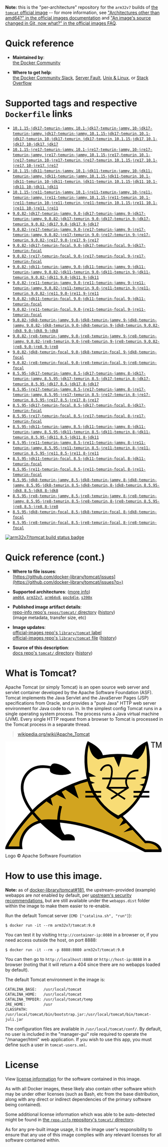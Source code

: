 <!--

********************************************************************************

WARNING:

    DO NOT EDIT "tomcat/README.md"

    IT IS AUTO-GENERATED

    (from the other files in "tomcat/" combined with a set of templates)

********************************************************************************

-->

**Note:** this is the "per-architecture" repository for the `arm32v7` builds of [the `tomcat` official image](https://hub.docker.com/_/tomcat) -- for more information, see ["Architectures other than amd64?" in the official images documentation](https://github.com/docker-library/official-images#architectures-other-than-amd64) and ["An image's source changed in Git, now what?" in the official images FAQ](https://github.com/docker-library/faq#an-images-source-changed-in-git-now-what).

# Quick reference

-	**Maintained by**:  
	[the Docker Community](https://github.com/docker-library/tomcat)

-	**Where to get help**:  
	[the Docker Community Slack](https://dockr.ly/comm-slack), [Server Fault](https://serverfault.com/help/on-topic), [Unix & Linux](https://unix.stackexchange.com/help/on-topic), or [Stack Overflow](https://stackoverflow.com/help/on-topic)

# Supported tags and respective `Dockerfile` links

-	[`10.1.15-jdk17-temurin-jammy`, `10.1-jdk17-temurin-jammy`, `10-jdk17-temurin-jammy`, `jdk17-temurin-jammy`, `10.1.15-jdk17-temurin`, `10.1-jdk17-temurin`, `10-jdk17-temurin`, `jdk17-temurin`, `10.1.15-jdk17`, `10.1-jdk17`, `10-jdk17`, `jdk17`](https://github.com/docker-library/tomcat/blob/db006b55b0394cc62c3adb162027aed9116f23a0/10.1/jdk17/temurin-jammy/Dockerfile)
-	[`10.1.15-jre17-temurin-jammy`, `10.1-jre17-temurin-jammy`, `10-jre17-temurin-jammy`, `jre17-temurin-jammy`, `10.1.15-jre17-temurin`, `10.1-jre17-temurin`, `10-jre17-temurin`, `jre17-temurin`, `10.1.15-jre17`, `10.1-jre17`, `10-jre17`, `jre17`](https://github.com/docker-library/tomcat/blob/db006b55b0394cc62c3adb162027aed9116f23a0/10.1/jre17/temurin-jammy/Dockerfile)
-	[`10.1.15-jdk11-temurin-jammy`, `10.1-jdk11-temurin-jammy`, `10-jdk11-temurin-jammy`, `jdk11-temurin-jammy`, `10.1.15-jdk11-temurin`, `10.1-jdk11-temurin`, `10-jdk11-temurin`, `jdk11-temurin`, `10.1.15-jdk11`, `10.1-jdk11`, `10-jdk11`, `jdk11`](https://github.com/docker-library/tomcat/blob/db006b55b0394cc62c3adb162027aed9116f23a0/10.1/jdk11/temurin-jammy/Dockerfile)
-	[`10.1.15-jre11-temurin-jammy`, `10.1-jre11-temurin-jammy`, `10-jre11-temurin-jammy`, `jre11-temurin-jammy`, `10.1.15-jre11-temurin`, `10.1-jre11-temurin`, `10-jre11-temurin`, `jre11-temurin`, `10.1.15-jre11`, `10.1-jre11`, `10-jre11`, `jre11`](https://github.com/docker-library/tomcat/blob/db006b55b0394cc62c3adb162027aed9116f23a0/10.1/jre11/temurin-jammy/Dockerfile)
-	[`9.0.82-jdk17-temurin-jammy`, `9.0-jdk17-temurin-jammy`, `9-jdk17-temurin-jammy`, `9.0.82-jdk17-temurin`, `9.0-jdk17-temurin`, `9-jdk17-temurin`, `9.0.82-jdk17`, `9.0-jdk17`, `9-jdk17`](https://github.com/docker-library/tomcat/blob/1c86d662d7e76c2ade78bfceac793ff9aa89df99/9.0/jdk17/temurin-jammy/Dockerfile)
-	[`9.0.82-jre17-temurin-jammy`, `9.0-jre17-temurin-jammy`, `9-jre17-temurin-jammy`, `9.0.82-jre17-temurin`, `9.0-jre17-temurin`, `9-jre17-temurin`, `9.0.82-jre17`, `9.0-jre17`, `9-jre17`](https://github.com/docker-library/tomcat/blob/1c86d662d7e76c2ade78bfceac793ff9aa89df99/9.0/jre17/temurin-jammy/Dockerfile)
-	[`9.0.82-jdk17-temurin-focal`, `9.0-jdk17-temurin-focal`, `9-jdk17-temurin-focal`](https://github.com/docker-library/tomcat/blob/1c86d662d7e76c2ade78bfceac793ff9aa89df99/9.0/jdk17/temurin-focal/Dockerfile)
-	[`9.0.82-jre17-temurin-focal`, `9.0-jre17-temurin-focal`, `9-jre17-temurin-focal`](https://github.com/docker-library/tomcat/blob/1c86d662d7e76c2ade78bfceac793ff9aa89df99/9.0/jre17/temurin-focal/Dockerfile)
-	[`9.0.82-jdk11-temurin-jammy`, `9.0-jdk11-temurin-jammy`, `9-jdk11-temurin-jammy`, `9.0.82-jdk11-temurin`, `9.0-jdk11-temurin`, `9-jdk11-temurin`, `9.0.82-jdk11`, `9.0-jdk11`, `9-jdk11`](https://github.com/docker-library/tomcat/blob/1c86d662d7e76c2ade78bfceac793ff9aa89df99/9.0/jdk11/temurin-jammy/Dockerfile)
-	[`9.0.82-jre11-temurin-jammy`, `9.0-jre11-temurin-jammy`, `9-jre11-temurin-jammy`, `9.0.82-jre11-temurin`, `9.0-jre11-temurin`, `9-jre11-temurin`, `9.0.82-jre11`, `9.0-jre11`, `9-jre11`](https://github.com/docker-library/tomcat/blob/1c86d662d7e76c2ade78bfceac793ff9aa89df99/9.0/jre11/temurin-jammy/Dockerfile)
-	[`9.0.82-jdk11-temurin-focal`, `9.0-jdk11-temurin-focal`, `9-jdk11-temurin-focal`](https://github.com/docker-library/tomcat/blob/1c86d662d7e76c2ade78bfceac793ff9aa89df99/9.0/jdk11/temurin-focal/Dockerfile)
-	[`9.0.82-jre11-temurin-focal`, `9.0-jre11-temurin-focal`, `9-jre11-temurin-focal`](https://github.com/docker-library/tomcat/blob/1c86d662d7e76c2ade78bfceac793ff9aa89df99/9.0/jre11/temurin-focal/Dockerfile)
-	[`9.0.82-jdk8-temurin-jammy`, `9.0-jdk8-temurin-jammy`, `9-jdk8-temurin-jammy`, `9.0.82-jdk8-temurin`, `9.0-jdk8-temurin`, `9-jdk8-temurin`, `9.0.82-jdk8`, `9.0-jdk8`, `9-jdk8`](https://github.com/docker-library/tomcat/blob/1c86d662d7e76c2ade78bfceac793ff9aa89df99/9.0/jdk8/temurin-jammy/Dockerfile)
-	[`9.0.82-jre8-temurin-jammy`, `9.0-jre8-temurin-jammy`, `9-jre8-temurin-jammy`, `9.0.82-jre8-temurin`, `9.0-jre8-temurin`, `9-jre8-temurin`, `9.0.82-jre8`, `9.0-jre8`, `9-jre8`](https://github.com/docker-library/tomcat/blob/1c86d662d7e76c2ade78bfceac793ff9aa89df99/9.0/jre8/temurin-jammy/Dockerfile)
-	[`9.0.82-jdk8-temurin-focal`, `9.0-jdk8-temurin-focal`, `9-jdk8-temurin-focal`](https://github.com/docker-library/tomcat/blob/1c86d662d7e76c2ade78bfceac793ff9aa89df99/9.0/jdk8/temurin-focal/Dockerfile)
-	[`9.0.82-jre8-temurin-focal`, `9.0-jre8-temurin-focal`, `9-jre8-temurin-focal`](https://github.com/docker-library/tomcat/blob/1c86d662d7e76c2ade78bfceac793ff9aa89df99/9.0/jre8/temurin-focal/Dockerfile)
-	[`8.5.95-jdk17-temurin-jammy`, `8.5-jdk17-temurin-jammy`, `8-jdk17-temurin-jammy`, `8.5.95-jdk17-temurin`, `8.5-jdk17-temurin`, `8-jdk17-temurin`, `8.5.95-jdk17`, `8.5-jdk17`, `8-jdk17`](https://github.com/docker-library/tomcat/blob/40654f4c9befbaf31ae774c82c76e0a7f0b0c2fc/8.5/jdk17/temurin-jammy/Dockerfile)
-	[`8.5.95-jre17-temurin-jammy`, `8.5-jre17-temurin-jammy`, `8-jre17-temurin-jammy`, `8.5.95-jre17-temurin`, `8.5-jre17-temurin`, `8-jre17-temurin`, `8.5.95-jre17`, `8.5-jre17`, `8-jre17`](https://github.com/docker-library/tomcat/blob/40654f4c9befbaf31ae774c82c76e0a7f0b0c2fc/8.5/jre17/temurin-jammy/Dockerfile)
-	[`8.5.95-jdk17-temurin-focal`, `8.5-jdk17-temurin-focal`, `8-jdk17-temurin-focal`](https://github.com/docker-library/tomcat/blob/40654f4c9befbaf31ae774c82c76e0a7f0b0c2fc/8.5/jdk17/temurin-focal/Dockerfile)
-	[`8.5.95-jre17-temurin-focal`, `8.5-jre17-temurin-focal`, `8-jre17-temurin-focal`](https://github.com/docker-library/tomcat/blob/40654f4c9befbaf31ae774c82c76e0a7f0b0c2fc/8.5/jre17/temurin-focal/Dockerfile)
-	[`8.5.95-jdk11-temurin-jammy`, `8.5-jdk11-temurin-jammy`, `8-jdk11-temurin-jammy`, `8.5.95-jdk11-temurin`, `8.5-jdk11-temurin`, `8-jdk11-temurin`, `8.5.95-jdk11`, `8.5-jdk11`, `8-jdk11`](https://github.com/docker-library/tomcat/blob/40654f4c9befbaf31ae774c82c76e0a7f0b0c2fc/8.5/jdk11/temurin-jammy/Dockerfile)
-	[`8.5.95-jre11-temurin-jammy`, `8.5-jre11-temurin-jammy`, `8-jre11-temurin-jammy`, `8.5.95-jre11-temurin`, `8.5-jre11-temurin`, `8-jre11-temurin`, `8.5.95-jre11`, `8.5-jre11`, `8-jre11`](https://github.com/docker-library/tomcat/blob/40654f4c9befbaf31ae774c82c76e0a7f0b0c2fc/8.5/jre11/temurin-jammy/Dockerfile)
-	[`8.5.95-jdk11-temurin-focal`, `8.5-jdk11-temurin-focal`, `8-jdk11-temurin-focal`](https://github.com/docker-library/tomcat/blob/40654f4c9befbaf31ae774c82c76e0a7f0b0c2fc/8.5/jdk11/temurin-focal/Dockerfile)
-	[`8.5.95-jre11-temurin-focal`, `8.5-jre11-temurin-focal`, `8-jre11-temurin-focal`](https://github.com/docker-library/tomcat/blob/40654f4c9befbaf31ae774c82c76e0a7f0b0c2fc/8.5/jre11/temurin-focal/Dockerfile)
-	[`8.5.95-jdk8-temurin-jammy`, `8.5-jdk8-temurin-jammy`, `8-jdk8-temurin-jammy`, `8.5.95-jdk8-temurin`, `8.5-jdk8-temurin`, `8-jdk8-temurin`, `8.5.95-jdk8`, `8.5-jdk8`, `8-jdk8`](https://github.com/docker-library/tomcat/blob/40654f4c9befbaf31ae774c82c76e0a7f0b0c2fc/8.5/jdk8/temurin-jammy/Dockerfile)
-	[`8.5.95-jre8-temurin-jammy`, `8.5-jre8-temurin-jammy`, `8-jre8-temurin-jammy`, `8.5.95-jre8-temurin`, `8.5-jre8-temurin`, `8-jre8-temurin`, `8.5.95-jre8`, `8.5-jre8`, `8-jre8`](https://github.com/docker-library/tomcat/blob/40654f4c9befbaf31ae774c82c76e0a7f0b0c2fc/8.5/jre8/temurin-jammy/Dockerfile)
-	[`8.5.95-jdk8-temurin-focal`, `8.5-jdk8-temurin-focal`, `8-jdk8-temurin-focal`](https://github.com/docker-library/tomcat/blob/40654f4c9befbaf31ae774c82c76e0a7f0b0c2fc/8.5/jdk8/temurin-focal/Dockerfile)
-	[`8.5.95-jre8-temurin-focal`, `8.5-jre8-temurin-focal`, `8-jre8-temurin-focal`](https://github.com/docker-library/tomcat/blob/40654f4c9befbaf31ae774c82c76e0a7f0b0c2fc/8.5/jre8/temurin-focal/Dockerfile)

[![arm32v7/tomcat build status badge](https://img.shields.io/jenkins/s/https/doi-janky.infosiftr.net/job/multiarch/job/arm32v7/job/tomcat.svg?label=arm32v7/tomcat%20%20build%20job)](https://doi-janky.infosiftr.net/job/multiarch/job/arm32v7/job/tomcat/)

# Quick reference (cont.)

-	**Where to file issues**:  
	[https://github.com/docker-library/tomcat/issues](https://github.com/docker-library/tomcat/issues?q=)

-	**Supported architectures**: ([more info](https://github.com/docker-library/official-images#architectures-other-than-amd64))  
	[`amd64`](https://hub.docker.com/r/amd64/tomcat/), [`arm32v7`](https://hub.docker.com/r/arm32v7/tomcat/), [`arm64v8`](https://hub.docker.com/r/arm64v8/tomcat/), [`ppc64le`](https://hub.docker.com/r/ppc64le/tomcat/), [`s390x`](https://hub.docker.com/r/s390x/tomcat/)

-	**Published image artifact details**:  
	[repo-info repo's `repos/tomcat/` directory](https://github.com/docker-library/repo-info/blob/master/repos/tomcat) ([history](https://github.com/docker-library/repo-info/commits/master/repos/tomcat))  
	(image metadata, transfer size, etc)

-	**Image updates**:  
	[official-images repo's `library/tomcat` label](https://github.com/docker-library/official-images/issues?q=label%3Alibrary%2Ftomcat)  
	[official-images repo's `library/tomcat` file](https://github.com/docker-library/official-images/blob/master/library/tomcat) ([history](https://github.com/docker-library/official-images/commits/master/library/tomcat))

-	**Source of this description**:  
	[docs repo's `tomcat/` directory](https://github.com/docker-library/docs/tree/master/tomcat) ([history](https://github.com/docker-library/docs/commits/master/tomcat))

# What is Tomcat?

Apache Tomcat (or simply Tomcat) is an open source web server and servlet container developed by the Apache Software Foundation (ASF). Tomcat implements the Java Servlet and the JavaServer Pages (JSP) specifications from Oracle, and provides a "pure Java" HTTP web server environment for Java code to run in. In the simplest config Tomcat runs in a single operating system process. The process runs a Java virtual machine (JVM). Every single HTTP request from a browser to Tomcat is processed in the Tomcat process in a separate thread.

> [wikipedia.org/wiki/Apache_Tomcat](https://en.wikipedia.org/wiki/Apache_Tomcat)

![logo](https://raw.githubusercontent.com/docker-library/docs/8e31eb93a02d504d0cfe1da435aa31b377fc627d/tomcat/logo.png)Logo &copy; Apache Software Fountation

# How to use this image.

**Note:** as of [docker-library/tomcat#181](https://github.com/docker-library/tomcat/pull/181), the upstream-provided (example) webapps are *not* enabled by default, per [upstream's security recommendations](https://tomcat.apache.org/tomcat-9.0-doc/security-howto.html#Default_web_applications), but are still available under the `webapps.dist` folder within the image to make them easier to re-enable.

Run the default Tomcat server (`CMD ["catalina.sh", "run"]`):

```console
$ docker run -it --rm arm32v7/tomcat:9.0
```

You can test it by visiting `http://container-ip:8080` in a browser or, if you need access outside the host, on port 8888:

```console
$ docker run -it --rm -p 8888:8080 arm32v7/tomcat:9.0
```

You can then go to `http://localhost:8888` or `http://host-ip:8888` in a browser (noting that it will return a 404 since there are no webapps loaded by default).

The default Tomcat environment in the image is:

	CATALINA_BASE:   /usr/local/tomcat
	CATALINA_HOME:   /usr/local/tomcat
	CATALINA_TMPDIR: /usr/local/tomcat/temp
	JRE_HOME:        /usr
	CLASSPATH:       /usr/local/tomcat/bin/bootstrap.jar:/usr/local/tomcat/bin/tomcat-juli.jar

The configuration files are available in `/usr/local/tomcat/conf/`. By default, no user is included in the "manager-gui" role required to operate the "/manager/html" web application. If you wish to use this app, you must define such a user in `tomcat-users.xml`.

# License

View [license information](https://www.apache.org/licenses/LICENSE-2.0) for the software contained in this image.

As with all Docker images, these likely also contain other software which may be under other licenses (such as Bash, etc from the base distribution, along with any direct or indirect dependencies of the primary software being contained).

Some additional license information which was able to be auto-detected might be found in [the `repo-info` repository's `tomcat/` directory](https://github.com/docker-library/repo-info/tree/master/repos/tomcat).

As for any pre-built image usage, it is the image user's responsibility to ensure that any use of this image complies with any relevant licenses for all software contained within.
